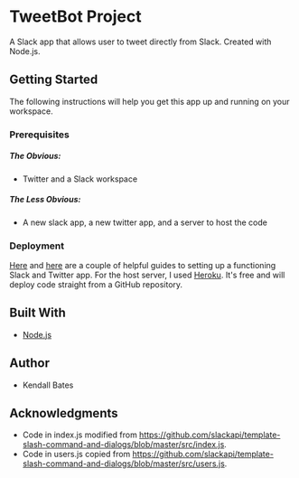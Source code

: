 # TweetBot Project
A Slack app that allows user to tweet directly from Slack. Created with Node.js.
## Getting Started
The following instructions will help you get this app up and running on your workspace.

### Prerequisites
##### The Obvious:
- Twitter and a Slack workspace

##### The Less Obvious:
- A new slack app, a new twitter app, and a server to host the code

### Deployment
[Here](https://api.slack.com/slack-apps#creating_apps) and [here](https://iag.me/socialmedia/how-to-create-a-twitter-app-in-8-easy-steps/) are a couple of helpful guides to setting up a functioning Slack and Twitter app. For the host server, I used [Heroku](https://www.heroku.com/). It's free and will deploy code straight from a GitHub repository.

## Built With
- [Node.js](https://nodejs.org/en/)

## Author
- Kendall Bates

## Acknowledgments
- Code in index.js modified from https://github.com/slackapi/template-slash-command-and-dialogs/blob/master/src/index.js.
- Code in users.js copied from https://github.com/slackapi/template-slash-command-and-dialogs/blob/master/src/users.js.
